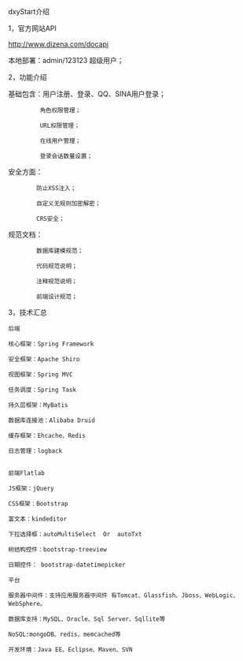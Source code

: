 
dxyStart介绍

1，官方网站API

   http://www.dizena.com/docapi
   
   本地部署：admin/123123 超级用户；
   
2，功能介绍

   基础包含：用户注册、登录、QQ、SINA用户登录；
   
             角色权限管理；
             
             URL权限管理；
             
             在线用户管理；
             
             登录会话数量设置；
             
   安全方面：
   
            防止XSS注入；
            
            自定义无规则加密解密；
            
            CRS安全；
            
   规范文档：
   
            数据库建模规范；
            
            代码规范说明；
            
            注释规范说明；
            
            前端设计规范；
             
   
3，技术汇总

    后端

    核心框架：Spring Framework
    
    安全框架：Apache Shiro
    
    视图框架：Spring MVC
    
    任务调度：Spring Task
    
    持久层框架：MyBatis
    
    数据库连接池：Alibaba Druid
    
    缓存框架：Ehcache、Redis
    
    日志管理：logback
    

    前端Flatlab

    JS框架：jQuery
    
    CSS框架：Bootstrap
    
    富文本：kindeditor
    
    下拉选择框：autoMultiSelect  Or  autoTxt
    
    树结构控件：bootstrap-treeview
    
    日期控件： bootstrap-datetimepicker

    平台

    服务器中间件：支持应用服务器中间件 有Tomcat、Glassfish、Jboss、WebLogic、WebSphere。
    
    数据库支持：MySQL、Oracle、Sql Server、Sqllite等
    
    NoSQL:mongoDB、redis、memcached等
    
    开发环境：Java EE、Eclipse、Maven、SVN 
    
    
    
